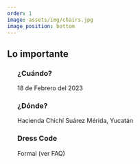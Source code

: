 ```yaml
---
order: 1
image: assets/img/chairs.jpg
image_position: bottom
---
```

## Lo importante

<ul>
  <h3>¿Cuándo?</h3>
	18 de Febrero del 2023
  <h3>¿Dónde?</h3>
	Hacienda Chichí Suárez
	Mérida, Yucatán
  <h3>Dress Code</h3>
	Formal (ver FAQ)
</ul>